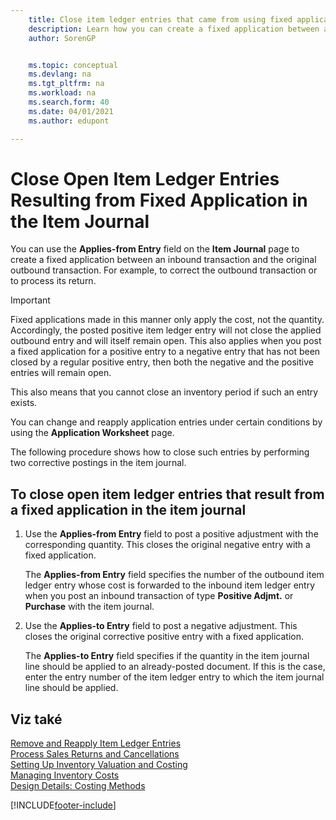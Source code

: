 ```yaml
---
    title: Close item ledger entries that came from using fixed application
    description: Learn how you can create a fixed application between an inbound transaction and the original outbound transaction in the item journal.
    author: SorenGP


    ms.topic: conceptual
    ms.devlang: na
    ms.tgt_pltfrm: na
    ms.workload: na
    ms.search.form: 40
    ms.date: 04/01/2021
    ms.author: edupont

---
```

# Close Open Item Ledger Entries Resulting from Fixed Application in the Item Journal

You can use the **Applies-from Entry** field on the **Item Journal** page to create a fixed application between an inbound transaction and the original outbound transaction. For example, to correct the outbound transaction or to process its return.

> [!IMPORTANT]  
> Fixed applications made in this manner only apply the cost, not the quantity. Accordingly, the posted positive item ledger entry will not close the applied outbound entry and will itself remain open. This also applies when you post a fixed application for a positive entry to a negative entry that has not been closed by a regular positive entry, then both the negative and the positive entries will remain open.
>
> This also means that you cannot close an inventory period if such an entry exists.

You can change and reapply application entries under certain conditions by using the **Application Worksheet** page.

The following procedure shows how to close such entries by performing two corrective postings in the item journal.

## To close open item ledger entries that result from a fixed application in the item journal

1. Use the **Applies-from Entry** field to post a positive adjustment with the corresponding quantity. This closes the original negative entry with a fixed application.

   The **Applies-from Entry** field specifies the number of the outbound item ledger entry whose cost is forwarded to the inbound item ledger entry when you post an inbound transaction of type **Positive Adjmt.** or **Purchase** with the item journal.
2. Use the **Applies-to Entry** field to post a negative adjustment. This closes the original corrective positive entry with a fixed application.

   The **Applies-to Entry** field specifies if the quantity in the item journal line should be applied to an already-posted document. If this is the case, enter the entry number of the item ledger entry to which the item journal line should be applied.

## Viz také

[Remove and Reapply Item Ledger Entries](finance-how-to-remove-and-reapply-item-entries.md)  
[Process Sales Returns and Cancellations](sales-how-process-sales-returns-cancellations.md)  
[Setting Up Inventory Valuation and Costing](finance-set-up-inventory-valuation-and-costing.md)  
[Managing Inventory Costs](finance-manage-inventory-costs.md)  
[Design Details: Costing Methods](design-details-costing-methods.md)


[!INCLUDE[footer-include](includes/footer-banner.md)]
